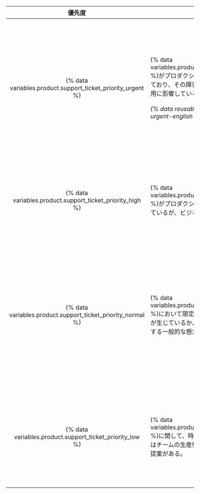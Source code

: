 |                              優先度                              | 説明                                                                                                                                                                                 | サンプル                      |
|:-------------------------------------------------------------:| ---------------------------------------------------------------------------------------------------------------------------------------------------------------------------------- | ------------------------- |
| {% data variables.product.support_ticket_priority_urgent %} | {% data variables.product.prodname_ghe_server %}がプロダクション環境で障害を起こしており、その障害が直接的にビジネスの運用に影響している。<br/><br/>_{% data reusables.support.priority-urgent-english-only %}_ | <ul><li>すべてのユーザーについて、中核的なGitあるいはWebアプリケーションの機能に影響するエラーもしくは中断</li><li>ユーザーの大多数についての重大なパフォーマンスの低下</li><li>ストレージがフル、もしくは急速に埋まりつつある</li><li>更新されたライセンスファイルをインストールできない</li><li>セキュリティインシデント</li><li>既知の回避策がない、インスタンスへの管理アクセスの喪失</li><li>プロダクション環境へのバックアップのリストアの失敗</li></ul> |
|  {% data variables.product.support_ticket_priority_high %}  | {% data variables.product.prodname_ghe_server %}がプロダクション環境で障害を起こしているが、ビジネスへの影響は限定的                                                                                               | <ul><li>多くのユーザの生産性を引き下げるパフォーマンスの低下</li><li>High Availability (HA)もしくはクラスタノードの障害による冗長性の低下</li><li>インスタンスのバックアップの失敗</li><li>プロダクション環境へのリストアが成功しないかもしれないテストあるいはステージング環境へのリストアの失敗</li></ul> |
| {% data variables.product.support_ticket_priority_normal %} | {% data variables.product.prodname_ghe_server %}において限定的あるいは中程度の問題が生じているか、インスタンスの運用に関する一般的な懸念もしくは疑問がある。                                                                           | <ul><li>テストあるいはステージング環境での問題</li><li>{% data variables.product.prodname_dotcom %}のAPI及び機能の利用方法についてのアドバイス、あるいはインスタンスでのサードパーティとのインテグレーションの設定に関する疑問</li><li>{% data variables.product.company_short %}が提供しているユーザデータ移行のためのツールについての問題</li><li>アップグレード</li><li>バグのレポート</li><li>期待どおりに動作していない機能</li><li>一般的なセキュリティに関する疑問</li></ul> |
|  {% data variables.product.support_ticket_priority_low %}   | {% data variables.product.prodname_ghe_server %}に関して、時間の問題がない、あるいはチームの生産性を阻害していない疑問や提案がある。                                                                                       | <ul><li>機能リクエスト</li><li>製品のフィードバック</li><li>ヘルスチェックのリクエスト（現時点では{% data variables.product.premium_support_plan %}の顧客のみ利用可能）</li><li>インスタンス上の計画されたメンテナンスの{% data variables.product.company_short %}への通知</li></ul> |
